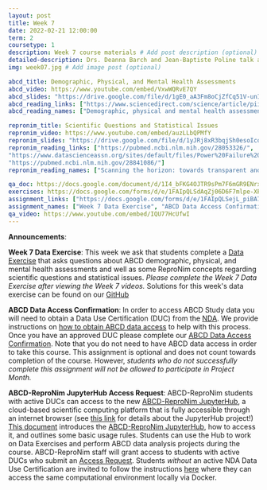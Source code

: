 ```yaml
---
layout: post
title: Week 7
date: 2022-02-21 12:00:00
term: 2
coursetype: 1
description: Week 7 course materials # Add post description (optional)
detailed-description: Drs. Deanna Barch and Jean-Baptiste Poline talk about ABCD demographic, physical, and mental health assessments and ReproNim concepts about scientific questions and statistical issues.
img: week07.jpg # Add image post (optional)

abcd_title: Demographic, Physical, and Mental Health Assessments
abcd_video: https://www.youtube.com/embed/VxwWQRvE7QY
abcd_slides: "https://drive.google.com/file/d/1gE0_aA3Fm8oCjZfCq51V-unI-UFJM_uG/view?usp=sharing"
abcd_reading_links: ["https://www.sciencedirect.com/science/article/pii/S1878929317300683", "https://pubmed.ncbi.nlm.nih.gov/32541809/"]
abcd_reading_names: ["Demographic, physical and mental health assessments in the adolescent brain and cognitive development study: Rationale and description", "The ABCD study: understanding the development of risk for mental and physical health outcomes"]

repronim_title: Scientific Questions and Statistical Issues
repronim_video: https://www.youtube.com/embed/auzLLbQPMfY
repronim_slides: "https://drive.google.com/file/d/1yJRj8xR3bqjSh0esoIcqM4vDJtXUxhzY/view?usp=sharing"
repronim_reading_links: ["https://pubmed.ncbi.nlm.nih.gov/28053326/",
"https://www.datascienceassn.org/sites/default/files/Power%20Failure%20-%20Why%20Small%20Sample%20Size%20Undermines%20the%20Reliability%20of%20Neuroscience.pdf",
"https://pubmed.ncbi.nlm.nih.gov/28841086/"]
repronim_reading_names: ["Scanning the horizon: towards transparent and reproducible neuroimaging research", "Power failure: why small sample size undermines the reliability of neuroscience", "Choosing Prediction Over Explanation in Psychology: Lessons From Machine Learning"]

qa_doc: https://docs.google.com/document/d/1I4_bFKG4OJTR9sPm7F6mGR9ENrx-C5YbAG5GsnBEH5o/edit?usp=sharing
exercises: https://docs.google.com/forms/d/e/1FAIpQLSdAqZj06D6F7mlpe-XPR53d_wuiOn1zNX-TljpYPidxUXz9Eg/viewform?usp=sf_link
assignment_links: ["https://docs.google.com/forms/d/e/1FAIpQLSejL_piBA7bIup9f2m7h8WNoNzOKBsR7qHdHCjgWiOQ-P0kbA/viewform?usp=sf_link", "https://docs.google.com/forms/d/e/1FAIpQLSdZbXLB2HdciB88YN3JIXg6OdUN2dq1KnLTolIcos2Tu6FazA/viewform?usp=sf_link", "https://docs.google.com/forms/d/e/1FAIpQLSefrxRzdjFak_BoxTL5bE-TnsJdg9KbGvFdOwuW7zliZ96z7g/viewform?usp=sf_link"]
assignment_names: ["Week 7 Data Exercise", "ABCD Data Access Confirmation (this assignment is optional and will be re-posted  each week until April 1, 2022. If you have already completed this assignment there is no need to complete it again.)", "ABCD-ReproNim JupyterHub Access Request (this assignment is optional and will be re-posted  each week until April 1, 2022)"]
qa_video: https://www.youtube.com/embed/IQU77HcUfwI
---
```


**Announcements**:

**Week 7 Data Exercise**: This week we ask that students complete a [Data Exercise](https://docs.google.com/forms/d/e/1FAIpQLSejL_piBA7bIup9f2m7h8WNoNzOKBsR7qHdHCjgWiOQ-P0kbA/viewform?usp=sf_link) that asks questions about ABCD demographic, physical, and mental health assessments and well as some ReproNim concepts regarding scientific questions and statistical issues. *Please complete the Week 7 Data Exercise after viewing the Week 7 videos.* Solutions for this week's data exercise can be found on our [GitHub](https://github.com/ABCD-ReproNim/exercises/blob/main/week_7/week_7_year_2_quiz.md)

**ABCD Data Access Confirmation**: In order to access ABCD Study data you will need to obtain a Data Use Certification (DUC) from the [NDA](https://nda.nih.gov/). We provide instructions on [how to obtain ABCD data access](https://docs.google.com/document/d/18hsT2x15bypuXFcfMQb9Ck_YEB7VvY2j4w5hwbV78A4/edit?usp=sharing) to help with this process. Once you have an approved DUC please complete our [ABCD Data Access Confirmation](https://docs.google.com/forms/d/e/1FAIpQLSdZbXLB2HdciB88YN3JIXg6OdUN2dq1KnLTolIcos2Tu6FazA/viewform?usp=sf_link). Note that you do not need to have ABCD data access in order to take this course. This assignment is optional and does not count towards completion of the course. However, *students who do not successfully complete this assignment will not be allowed to participate in Project Month.*

**ABCD-ReproNim JupyterHub Access Request**: ABCD-ReproNim students with active DUCs can access to the new [ABCD-ReproNim JupyterHub](https://abcd.repronim.org/), a cloud-based scientific computing platform that is fully accessible through an internet browser (see [this link](https://jupyter.org/hub) for details about the JupyterHub project!) [This document](https://docs.google.com/document/d/1kXvK2c_N9TkIAYn21WfzlCPtJvxhjW13Ftf0DwnAnlg/edit?usp=sharing) introduces the [ABCD-ReproNim JupyterHub](https://abcd.repronim.org/), how to access it, and outlines some basic usage rules. Students can use the Hub to work on Data Exercises and perform ABCD data analysis projects during the course. ABCD-ReproNim staff will grant access to students with active DUCs who submit an [Access Request](https://docs.google.com/forms/d/e/1FAIpQLSefrxRzdjFak_BoxTL5bE-TnsJdg9KbGvFdOwuW7zliZ96z7g/viewform?usp=sf_link). Students *without* an active NDA Data Use Certification are invited to follow the instructions [here](https://neurostars.org/t/using-abcd-repronim-jupyterhub-container-locally-via-docker) where they can access the same computational environment locally via Docker.
